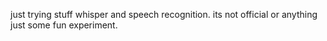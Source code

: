 just trying stuff whisper and speech recognition. its not official or anything just some fun experiment.
